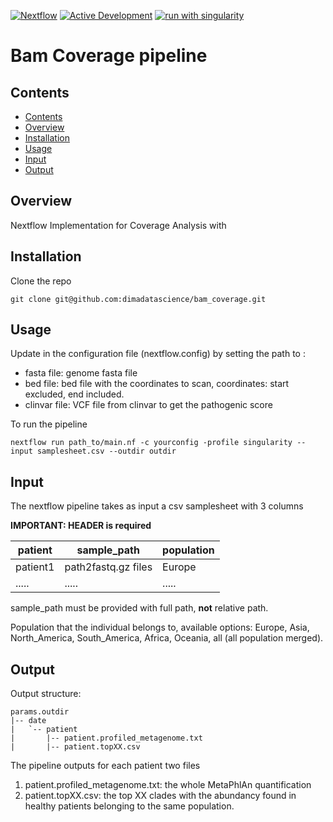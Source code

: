 [![Nextflow](https://img.shields.io/badge/nextflow%20DSL2-%E2%89%A522.10.1-23aa62.svg)](https://www.nextflow.io/)
[![Active Development](https://img.shields.io/badge/Maintenance%20Level-Actively%20Developed-brightgreen.svg)](https://gist.github.com/cheerfulstoic/d107229326a01ff0f333a1d3476e068d)
[![run with singularity](https://img.shields.io/badge/run%20with-singularity-1d355c.svg?labelColor=000000)](https://sylabs.io/docs/)

# Bam Coverage pipeline

## Contents
- [Contents](#contents)
- [Overview](#overview)
- [Installation](#installation)
- [Usage](#usage)
- [Input](#input)
- [Output](#output)

## Overview
Nextflow Implementation for Coverage Analysis with 

## Installation

Clone the repo

```
git clone git@github.com:dimadatascience/bam_coverage.git
```


## Usage

Update in the configuration file (nextflow.config) by setting the path to :
 - fasta file: genome fasta file
 - bed file: bed file with the coordinates to scan, coordinates: start excluded, end included.
 - clinvar file: VCF file from clinvar to get the pathogenic score


To run the pipeline

```
nextflow run path_to/main.nf -c yourconfig -profile singularity --input samplesheet.csv --outdir outdir
```

## Input

The nextflow pipeline takes as input a csv samplesheet with 3 columns



__IMPORTANT: HEADER is required__ 

| patient        | sample_path         | population   |
| -------------- | ------------------- | -------------|
| patient1       | path2fastq.gz files | Europe      |
| .....          | .....               | .....        |

sample_path must be provided with full path, __not__ relative path.

Population that the individual belongs to, available options: Europe, Asia, North_America, South_America, Africa, Oceania, all (all population merged).


## Output

Output structure:

```
params.outdir
|-- date
|   `-- patient
|       |-- patient.profiled_metagenome.txt
|       |-- patient.topXX.csv

```

The pipeline outputs for each patient two files

1) patient.profiled_metagenome.txt: the whole MetaPhlAn quantification
2) patient.topXX.csv: the top XX clades with the abundancy found in healthy patients belonging to the same population.
